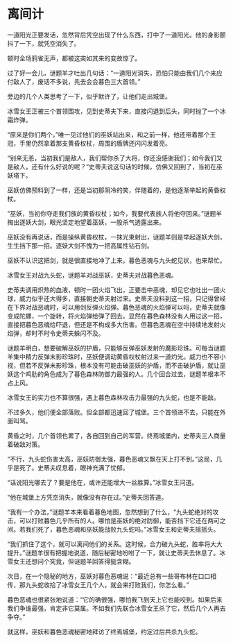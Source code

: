 # 离间计
一道阳光正要发话，忽然背后凭空出现了什么东西，打中了一道阳光。他的身影颤抖了一下，就凭空消失了。

顿时全场鸦雀无声，都被这突如其来的变故惊了。

过了好一会儿，谜题羊才吐出几句话：“一道阳光消失，恐怕只能由我们几个来应付敌人了，废话不多说，先去会会暮色三大首领。”

旁边的几个人类思考了一下，似乎默许了，让他们走出城堡。

冰雪女王正被三个首领围攻，见到史蒂夫下来，直接闪退到后头，同时抛了一个冰霜炸弹。

“原来是你们两个，”唯一见过他们的巫妖站出来，和之前一样，他还带着那个王冠，手里仍然拿着那支黄昏权杖，周围的盾牌还闪闪发着亮。

“别来无恙，当初我们是敌人，我们帮你杀了大将，你还没感谢我们；如今我们又是敌人，还有什么好说的呢？”史蒂夫说这句话的时候，仿佛又回到了，当初在巫妖塔下。

巫妖仿佛预料到了一样，还是当初那阴冷的笑，伴随着的，是他逐渐举起的黄昏权杖。

“巫妖，当初你夺走我们族的黄昏权杖；如今，我要代表族人将他夺回来。”谜题羊掏出逐妖大剑，眼光坚定地望着巫妖，一股杀气透露出来。

巫妖没有再说话，而是操纵黄昏权杖，一抹光束射出，谜题羊则是举起逐妖大剑，生生挡下那一招。逐妖大剑不愧为一把高属性钻石剑。

巫妖不认识这把剑，就是很直接地冲了上来。暮色恶魂与九头蛇见状，也来帮忙。

冰雪女王对战九头蛇，谜题羊对战巫妖，史蒂夫对战暮色恶魂。

史蒂夫调用炽热的血液，顿时一团火焰飞出，正要击中恶魂，却见它也吐出一团火球，威力似乎还大得多，直接朝史蒂夫射过来。史蒂夫没料到这一招，只记得曾经在下界对战恶魂时，可以用剑反弹火焰弹。暮色恶魂的火焰弹可以吗，史蒂夫就像变成陀螺，一个旋转，将火焰弹给弹了回去。显然在暮色森林没有人用过这一招，直接把暮色恶魂给吓退，但还是不构成多大伤害。但暮色恶魂在空中持续地发射火焰弹，却时不时令史蒂夫躲闪不及。

谜题羊明白，想要破解巫妖的护盾，只能够反弹巫妖发射的魔影珍珠。可每当谜题羊集中精力反弹末影珍珠时，巫妖便调动黄昏权杖射过来一道灼光。威力也不容小视，但若不反弹末影珍珠，根本没有可能击破巫妖的护盾，而不击破护盾，就让巫妖这个鸡肋的角色成为了暮色森林防御力最强的人。几个回合过去，谜题羊根本不占上风。

冰雪女王的实力也不算很强，遇上暮色森林攻击力最强的九头蛇，也是不能敌。

不过多久，他们便全部落败。但全部都迅速回了城堡。三个首领进不去，只能在外面叫骂。

黄昏之时，几个首领也累了，各自回到自己的军营。终焉城堡内，史蒂夫三人商量着破敌对策。

“不行，九头蛇伤害太高，巫妖防御太强，暮色恶魂又飘在天上打不到。”这局，几乎是死了。史蒂夫叹息着，眼神充满了忧郁。

“话说阳光哪去了？要是他在，或许还能增大一丝胜算。”冰雪女王问道。

“他在城堡上方凭空消失，就像没有存在过。”史蒂夫回答道。

“我有一个办法，”谜题羊本来看着暮色地图，忽然想到了什么，“九头蛇绝对的攻击，可以打败暮色几乎所有的人。哪怕是巫妖的绝对防御，能否挡下它还在两可之间。若我们死了，暮色恶魂和巫妖能战败九头蛇吗。”冰雪女王和史蒂夫摇摇头。

“我们抓住了这个，就可以离间他们的关系。这时候，合力破九头蛇，胜率将大大提升。”谜题羊很有把握地说道，随后秘密地吩咐了一下，就让史蒂夫去休息了。冰雪女王还想问个究竟，但谜题羊回答得挺含糊。

次日，在一个隐秘的地方，巫妖对暮色恶魂说：“最近总有一些哥布林在口口相传，那九头蛇收拾了冰雪女王几个人，就会来打败我们，你怎么看。”

暮色恶魂也很紧张地说道：“它的确很强，哪怕我飞到天上它也能咬到。如果后来我们争谁最强，肯定非它莫属。不如我们先联合冰雪女王杀了它，然后几个人再去争夺。”

就这样，巫妖和暮色恶魂秘密地拜访了终焉城堡，约定过后共杀九头蛇。
